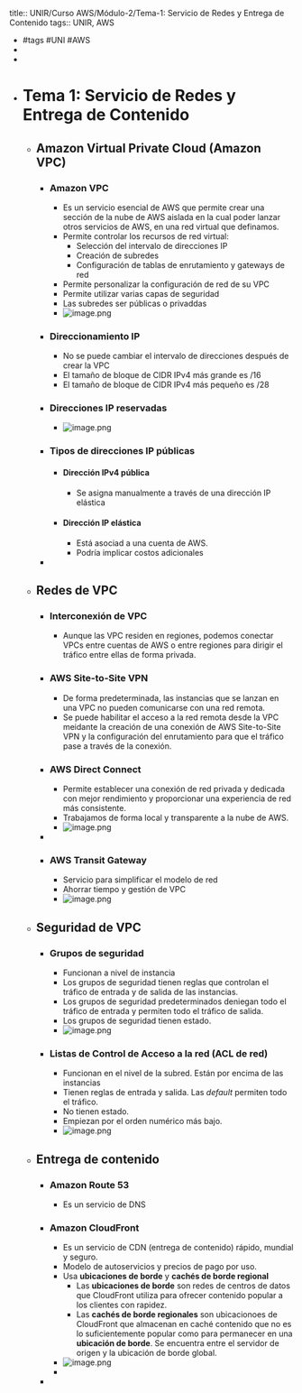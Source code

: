 title:: UNIR/Curso AWS/Módulo-2/Tema-1: Servicio de Redes y Entrega de Contenido
tags:: UNIR, AWS

- #tags #UNI #AWS
-
-
- # Tema 1: Servicio de Redes y Entrega de Contenido
	- ## Amazon Virtual Private Cloud (Amazon VPC)
		- ### Amazon VPC
			- Es un servicio esencial de AWS que permite crear una sección de la nube de AWS aislada en la cual poder lanzar otros servicios de AWS, en una red virtual que definamos.
			- Permite controlar los recursos de red virtual:
				- Selección del intervalo de direcciones IP
				- Creación de subredes
				- Configuración de tablas de enrutamiento y gateways de red
			- Permite personalizar la configuración de red de su VPC
			- Permite utilizar varias capas de seguridad
			- Las subredes ser públicas o privaddas
			- ![image.png](../assets/image_1665387573156_0.png)
		- ### Direccionamiento IP
			- No se puede cambiar el intervalo de direcciones después de crear la VPC
			- El tamaño de bloque de CIDR IPv4 más grande es /16
			- El tamaño de bloque de CIDR IPv4 más pequeño es /28
		- ### Direcciones IP reservadas
			- ![image.png](../assets/image_1665387898419_0.png)
		- ### Tipos de direcciones IP públicas
			- #### Dirección IPv4 pública
				- Se asigna manualmente a través de una dirección IP elástica
			- #### Dirección IP elástica
				- Está asociad a una cuenta de AWS.
				- Podría implicar costos adicionales
		-
	- ## Redes de VPC
		- ### Interconexión de VPC
			- Aunque las VPC residen en regiones, podemos conectar VPCs entre cuentas de AWS o entre regiones para dirigir el tráfico entre ellas de forma privada.
		- ### AWS Site-to-Site VPN
			- De forma predeterminada, las instancias que se lanzan en una VPC no pueden comunicarse con una red remota.
			- Se puede habilitar el acceso a la red remota desde la VPC meidante la creación de una conexión de AWS Site-to-Site VPN y la configuración del enrutamiento para que el tráfico pase a través de la conexión.
		- ### AWS Direct Connect
			- Permite establecer una conexión de red privada y dedicada con mejor rendimiento y proporcionar una experiencia de red más consistente.
			- Trabajamos de forma local y transparente a la nube de AWS.
			- ![image.png](../assets/image_1665388616004_0.png)
		-
		- ### AWS Transit Gateway
			- Servicio para simplificar el modelo de red
			- Ahorrar tiempo y gestión de VPC
			- ![image.png](../assets/image_1665388788476_0.png)
	- ## Seguridad de VPC
		- ### Grupos de seguridad
			- Funcionan a nivel de instancia
			- Los grupos de seguridad tienen reglas que controlan el tráfico de entrada y de salida de las instancias.
			- Los grupos de seguridad predeterminados deniegan todo el tráfico de entrada y permiten todo el tráfico de salida.
			- Los grupos de seguridad tienen estado.
			- ![image.png](../assets/image_1665389948278_0.png)
		- ### Listas de Control de Acceso a la red (ACL de red)
			- Funcionan en el nivel de la subred. Están por encima de las instancias
			- Tienen reglas de entrada y salida. Las *default* permiten todo el tráfico.
			- No tienen estado.
			- Empiezan por el orden numérico más bajo.
			- ![image.png](../assets/image_1665390265020_0.png)
	- ## Entrega de contenido
		- ### Amazon Route 53
			- Es un servicio de DNS
		- ### Amazon CloudFront
			- Es un servicio de CDN (entrega de contenido) rápido, mundial y seguro.
			- Modelo de autoservicios y precios de pago por uso.
			- Usa **ubicaciones de borde** y **cachés de borde regional**
				- Las **ubicaciones de borde** son redes de centros de datos que CloudFront utiliza para ofrecer contenido popular a los clientes con rapidez.
				- Las **cachés de borde regionales** son ubicacionoes de CloudFront que almacenan en caché contenido que no es lo suficientemente popular como para permanecer en una **ubicación de borde**. Se encuentra entre el servidor de origen y la ubicación de borde global.
			- ![image.png](../assets/image_1665390984777_0.png)
			-
		-